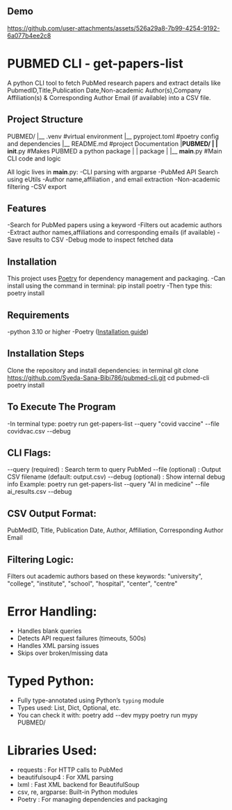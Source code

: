 
## Demo
https://github.com/user-attachments/assets/526a29a8-7b99-4254-9192-6a077b4ee2c8

# PUBMED CLI - get-papers-list
A python CLI tool to fetch PubMed research papers and extract details like PubmedID,Title,Publication Date,Non-academic Author(s),Company Affiliation(s) & Corresponding Author Email (if available) into a CSV file.
## Project Structure
PUBMED/
|__ .venv #virtual environment
|__ pyproject.toml #poetry config and dependencies
|__ README.md #project Documentation
|__PUBMED/
|  |__ __init__.py #Makes PUBMED a python package
|  |
package
|  |__ __main__.py #Main CLI code and logic

All logic lives in __main__.py:
-CLI parsing with argparse
-PubMed API Search using eUtils
-Author name,affiliation , and email extraction
-Non-academic filtering
-CSV export
## Features
-Search for PubMed papers using a keyword
-Filters out academic authors
-Extract author names,affiliations and corresponding emails (if available)
-Save results to CSV
-Debug mode to inspect fetched data
## Installation
This project uses [Poetry](https://python-poetry.org/) for dependency management and packaging.
-Can install using the command in terminal: pip install poetry
-Then type this:
poetry install
## Requirements
-python 3.10 or higher
-Poetry ([Installation guide](https://python-poetry.org/docs/#installation))
## Installation Steps
Clone the repository and install dependencies:
in terminal
git clone
https://github.com/Syeda-Sana-Bibi786/pubmed-cli.git
cd pubmed-cli
poetry install
## To Execute The Program
-In terminal type:
poetry run get-papers-list --query "covid vaccine" --file covidvac.csv --debug
## CLI Flags:
--query   (required) : Search term to query PubMed
--file    (optional) : Output CSV filename (default: output.csv)
--debug   (optional) : Show internal debug info
Example:
poetry run get-papers-list --query "AI in medicine" --file ai_results.csv --debug
## CSV Output Format:
PubMedID, Title, Publication Date, Author, Affiliation, Corresponding Author Email
## Filtering Logic:
Filters out academic authors based on these keywords:
"university", "college", "institute", "school", "hospital", "center", "centre"
# Error Handling:
- Handles blank queries
- Detects API request failures (timeouts, 500s)
- Handles XML parsing issues
- Skips over broken/missing data
# Typed Python:
- Fully type-annotated using Python’s `typing` module
- Types used: List, Dict, Optional, etc.
- You can check it with:
  poetry add --dev mypy
  poetry run mypy PUBMED/
# Libraries Used:
- requests         : For HTTP calls to PubMed
- beautifulsoup4   : For XML parsing
- lxml             : Fast XML backend for BeautifulSoup
- csv, re, argparse: Built-in Python modules
- Poetry           : For managing dependencies and packaging
